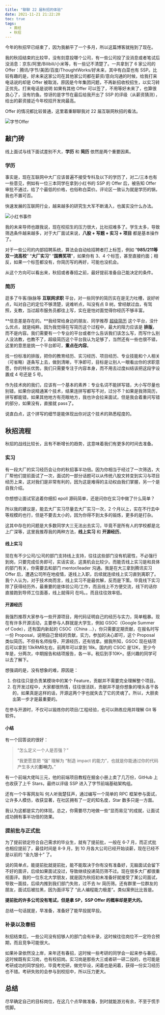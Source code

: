 ```yaml
---
title: "聊聊 22 届秋招的体验"
date: 2021-11-21 21:22:20
toc: true
tags:
  - 面经
  - 秋招
---
```


今年的秋招早已结束了，因为我躺平了一个多月，所以这篇博客就拖到了现在。

我的秋招结束的比较早，没有刻意投哪个公司，有一些公司投了没消息或者笔试后没消息：京东/阿里/Bilibili/小米等，有一些记不清楚了。一共拿到了 6 家公司的 Offer：腾讯/字节/美团/百度/ThoughtWorks/好未来，其中有白菜也有 SSP。比较有趣的是，好未来这家公司在其他家公司都在薪资/意向沟通的时候，给我打来电话说的却是 Offer 被取消，原因是今年集团问题，不再新招收校招生，以实习转正优先。打来电话是说明 如果有其他 Offer 可以签了，不用等好未来了，也算很良心了，没有钓鱼。惊讶的是字节在最后给我开出了 SSP 的评级（从薪资猜测），给出的薪资接近今年校招开发岗最高。

Offer 的情况都比较普通，这里着重聊聊我对 22 届互联网秋招的看法。

![字节Offer](https://blogimagee.oss-cn-beijing.aliyuncs.com/images/image-20220205170526683.png)

## 敲门砖

线上面试与线下面试差别不大，**学历** 和 **简历** 依然是两个重要因素。

### 学历

事实是，现在互联网中大厂应该普遍不接受专科及以下的学历了，对二/三本也有一些意见，例如有一位三本同学在拿到小红书的 SSP 的 Offer 后，被告知 Offer 审批不通过，给了个最低的价格，也俗称白菜价。评论区一致认为就是学历的锅，我也不置可否。

快速发展的互联网行业，越来越多的研究生大军不断涌入，也属实没什么办法。

![小红书事件](https://blogimagee.oss-cn-beijing.aliyuncs.com/images/image-20211203154508870.png)

我的未来导师也跟我说，现在校招生的压力很大，比社招难多了。学生太多，导致筛选条件越来越多，对于大厂面试来说，**八股 + 写题 + 实习 + 项目** 都是基本操作了。

对于一些公司的内部招聘系统，算法会自动给招聘者打上标签，例如 “**985/211等双一流高校**” “**大厂实习**” “**国赛奖项**”，如果你有 3、4 个标签，甚至直接约面；相反，如果一个标签都没有，你简历写的再好，可能也没机会。

从这个方向可以看出来，秋招或者春招之前，最好提前准备自己能决定的条件。

### 简历

逛多了牛客/脉脉等 **互联网求职** 平台，对一些同学的简历实在是无力吐槽，说好听点，叫对自己的定位不够清楚，说难听点，叫没有点 B 树。曾经献过血，有驾照，支教，当过超市服务员都往上写，实在是怕对面觉得你经历不够丰富。

**信息差是存在的。**我经常给身边的朋友、同学推荐 [超级简历](https://www.wondercv.com/) 这个平台，没什么优点，就是纯粹。因为我觉得在写简历这个过程中，最大的阻力应该是 **排版**，而不是内容。我们需要有一个专业的平台或者什么告诉我们该怎么写，而写什么别人没法教，也教不了，超级简历这个平台我认为足够了，当然还有一些也很不错，这里的意思是挑一个平台即可，**重点在内容**。

找一份标准的排版，把你的教育经历、实习经历、项目经历、专业技能和个人相关（可省略）逐条写上去，做到清晰，干净即可，目标是让别人一眼看出你的求职意愿，你的特长优势。我们只需要专注于内容本身，而不用去过度纠结该把这段字设置成 4 号还是 5 号。

作为技术岗的我们，应该有一个基本的素养：专业名词不能拼写错，大小写尽量也别错，如果你说精通某个技术，结果连拼写都写不对，过分不？如果是我筛简历，拼写都能错，如果其他地方有亮眼地方，我也许会拉来面试，但是我会着重问写错的部分，如果没有，直接就 pass了。

说直白点，这个拼写的细节是能体现出你对这个技术的熟悉程度的。

## 秋招流程

秋招的战线比较长，且有不断增长的趋势，这意味着我们有更多的时间去准备。

### 实习

有一段大厂的实习经历会让你的秋招事半功倍。因为你相当于经过了一次筛选，大厂帮他们提前面试了一次，面试的一部分话题可以从传统八股文转变到实习与项目经历上来，这对我们是非常有利的，因为这是难得的主动权由我们掌握，另一个是自我介绍。

你想想让面试官追着你细扣 epoll 源码简单，还是问你在实习中做了什么简单？

所以我的建议是，能去大厂实习尽量去大厂实习一次，2 个月以上，实在不行去中等规模的也行，但是不要去太小的，因为你得不到太多的锻炼，更多的是打杂。

这其中存在的问题是大多数同学大三无法出去实习，毕竟不是所有人的学校都是北上广深等，这里我推荐我的两种方法，**线上实习** 和 **开源经历**。

#### 线上实习

现在有不少公司/公司的部门支持线上支持，往往这些部门没有机密性，不必强行到岗，只要完成任务即可，实话实说，这类机会比较少。而能否线上实习是和具体的部门有关，你需要去和部门 mentor/leader 沟通。我是在大三拿到腾讯实习 Offer 后，遭遇公司所在地疫情，遂线上入职，后续就连续线上实习直到离职了。我个人认为，对于技术岗而言，线上实习不是最优解，反而是下策。毕竟线下实习除了获得经历外，最重要的是体验公司/工作，而且线上不方便交流，线下的话你直接跑到导师工位面基，线上就得问 在吗。。而且往往效率低。

#### 开源经历

我强烈推荐大家参与一些开源项目，用代码证明自己的经历与实力，简单粗暴。现在有许多开源活动，主要参与人群就是大学生，例如 GSOC（Google Summer of Code），还有国内新起的 CSOC（China ...），你只需要定期贡献，在报名时写一份 Proposal，说明自己曾经的贡献，实力，参加的决心即可，这个 Proposal 类似简历。不但有名师指导，开源经历，还有钱拿。据我所知，GSOC 现在结项后可以拿到 13kRMB左右，前两年可以拿到 18k。国内的 CSOC 是12K，至少今年是，分两次，中期报告和结项报告，各一半。税后到手10K+。感兴趣的同学可以去了解下。

想强调的是，没有想象的难，原因是：

1. 你往往只是负责某模块中的某个 Feature，贡献并不需要完全理解整个项目。
2. 在开发过程中，大家都很热情，往往很活跃，贡献并不是你想象的埋头各干各的，如果真是这样的话，开源这两个字也就失去了它的灵魂了。所以，大胆卖出第一步才是最重要的。

在参与开源时，不仅可以锻炼你的项目/工程经验，也可以熟练应用并理解 Git 等软件。

#### 小结

有一个回答说的很好：

> “怎么定义一个人是否强？”
>
> “我更愿意把 “强” 理解为 “制造 impact 的能力”，也就是你能通过你的代码产生多大的**影响力**。”

有一个前端大佬叫三元，他的前端项目教程在掘金小册上卖了几万份，GitHub 上也收获了上千 Stars，最终以评级 SSP 进入了字节前端基础架构组。

还有一个牛客网友叫 何人听我楚狂声，通过编写一个简单的 RPC 框架参与面试，让许多人模仿，收获显著，在社区拥有了一定的知名度，Star 数多只是一方面。

我认为这都是实力的体现。总之，你需要尽力地做一些“显而易见”的成就，让面试成功拥有事半功倍的效果。

### 提前批与正式批

为了提前锁定符合自己需求的毕业生，就有了提前批，一般在 6-7 月，而正式批也相应提前了，最佳时间是 8-9 月，到 10 月各大公司已经开始谈薪，现在已经不是以前的 “金九银十” 了。

说的简单点，能提前批就提前批，能不能取决于你有没有准备好，无脑面试会留下不好的面评，后续如果面试没过，导致继续投递简历筛不过。现在很多大厂都很重视面评。我的一位东北大学朋友，就是因为秋招初未准备好就接受了某公司面试，导致一面挂，后续内推到我们部门失败，过不去 hr 简历筛。还有群里一位群友的朋友，面试后被拉黑，因为面评写了 “此人编程能力极差”。类似案例比比皆是。

**提前批的许多公司没有笔试，但是拿 SP，SSP Offer 的概率却是更大的。** 

总结一句话就是，早准备，准备好了能早投就早投。

### 补录以及春招

秋招结束后，一些公司没有招够人的部门会有补录，这时候往往岗位不一定符合预期，而且竞争可能很大。

如果补录依然没上岸，来年还有春招，这时候一些考研的同学会一起来参与春招，这时候既有实习岗，也有校招岗。实习岗是那些大三或者研一研二投的，也可能是考研成功的同学投的，毕竟考完研，做完毕设，闲着也是闲着，获得一份实习经历也不错。考研失败的会参与到校招中，所以压力更大。

## 总结

尽早确定自己的目标岗位，在这几个点早做准备，到时就能游刃有余，不至于慌手慌脚。